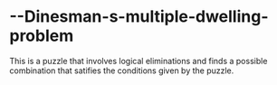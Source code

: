 # --Dinesman-s-multiple-dwelling-problem
This is a puzzle that involves logical eliminations and finds a possible combination that satifies the conditions given by the puzzle. 
